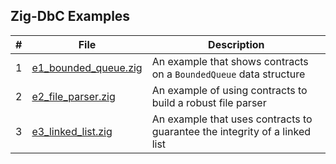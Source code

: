 ## Zig-DbC Examples

| # | File                                         | Description                                                                |
|---|----------------------------------------------|----------------------------------------------------------------------------|
| 1 | [e1_bounded_queue.zig](e1_bounded_queue.zig) | An example that shows contracts on a `BoundedQueue` data structure         |
| 2 | [e2_file_parser.zig](e2_file_parser.zig)     | An example of using contracts to build a robust file parser                |
| 3 | [e3_linked_list.zig](e3_linked_list.zig)     | An example that uses contracts to guarantee the integrity of a linked list |
